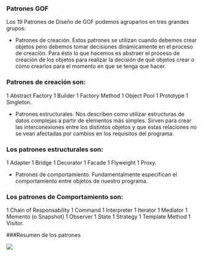 ### Patrones GOF

Los 19 Patrones de Diseño de GOF podemos agruparlos  en tres grandes grupos:

* Patrones de creación. Estos patrones se utilizan cuando debemos crear objetos pero debemos tomar decisiones dinámicamente en el proceso de creación. Para ésto lo que hacemos es abstraer el proceso de creación de los objetos para realizar la decisión de qué objetos crear o cómo crearlos para el momento en que se tenga que hacer. 

### Patrones de creación son: 
  
  1 Abstract Factory
  1 Builder
  1 Factory Method
  1 Object Pool
  1 Prototype
  1 Singleton.
  
* Patrones estructurales. Nos describen como utilizar estructuras de datos complejas a partir de elementos más simples. Sirven para crear las interconexiones entre los distintos objetos y que estas relaciones no se vean afectadas por cambios en los requisitos del programa. 


### Los patrones estructurales son: 
  
  1 Adapter
  1 Bridge
  1 Decorator
  1 Facade
  1 Flyweight
  1 Proxy.

* Patrones de comportamiento. Fundamentalmente especifican el comportamiento entre objetos de nuestro programa. 


### Los patrones de Comportamiento son: 
  
  1 Chain of Responsability
  1 Command
  1 Interpreter
  1 Iterator
  1 Mediator
  1 Memento (o Snapshot)
  1 Observer
  1 State
  1 Strategy
  1 Template Method 
  1 Visitor.


###Resumen de los patrones

![](http://www.gofpatterns.com/images/gofPatterns.jpg)
